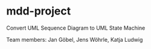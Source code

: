 # mdd-project
Convert UML Sequence Diagram to UML State Machine

Team members: Jan Göbel, Jens Wöhrle, Katja Ludwig
